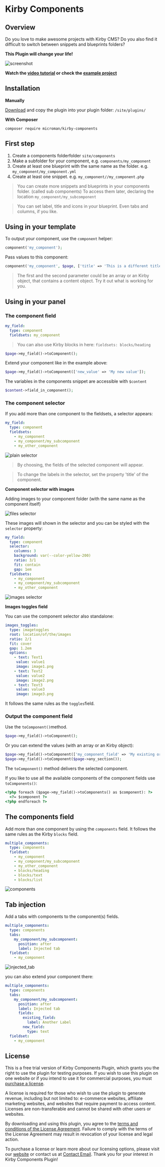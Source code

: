 # Kirby Components

## Overview

Do you love to make awesome projects with Kirby CMS?
Do you also find it difficult to switch between snippets and blueprints folders?

**This Plugin will change your life!**

![screenshot](https://raw.githubusercontent.com/youngcut/kirby-components/main/.github/screenshot.gif)

**Watch the [video tutorial](https://www.youtube.com/watch?v=1ycWtWRL1hQ) or check the [example project](https://github.com/youngcut/kirby-components-example)**

## Installation

**Manually**

[Download](https://github.com/youngcut/kirby-components) and copy the plugin into your plugin folder: `/site/plugins/`

**With Composer**

`composer require microman/kirby-components`

## First step

1. Create a components folderfolder `site/components`
2. Make a subfolder for your component, e.g. `components/my_component`
3. Create at least one blueprint with the same name as the folder. e.g. `my_component/my_component.yml`
4. Create at least one snippet. e.g. `my_component//my_component.php`

> You can create more snippets and blueprints in your components folder. (called sub components)
> To access them later, declaring the location `my_component/my_subcomponent`

> You can set label, title and icons in your blueprint.
> Even tabs and columns, if you like.

## Using in your template

To output your component, use the `component` helper:

```php
component('my_component');
```

Pass values to this component:

```php
component('my_component', $page, ['title' => 'This is a different title.']);
```

> The first and the second parameter could be an array or an Kirby object, that contains a content object. 
> Try it out what is working for you.

## Using in your panel

### The component field

```yml
my_field:
  type: component
  fieldsets: my_component
```

> You can also use Kirby blocks in here: `fieldsets: blocks/heading`
> 
```php
$page->my_field()->toComponent();
```

Extend your component like in the example above:

```php
$page->my_field()->toComponent(['new_value' => 'My new value']);
```

The variables in the components snippet are accessible with `$content`

```php
$content->field_in_component();
```


### The component selector

If you add more than one component to the fieldsets, a selector appears:

```yml
my_field:
  type: component
  fieldsets:
    - my_component
    - my_component/my_subcomponent
    - my_other_component
```

![plain selector](https://raw.githubusercontent.com/youngcut/kirby-components/main/.github/selector_plain.png)

> By choosing, the fields of the selected component will appear.

> To change the labels in the selector, set the property 'title' of the component.

**Component selector with images**

Adding images to your component folder (with the same name as the component itself)

![files selector](https://raw.githubusercontent.com/youngcut/kirby-components/main/.github/selector_files.png)

These images will shown in the selector and you can be styled with the `selector` property:

```yml
my_field:
  type: component
  selector:
    columns: 3
    background: var(--color-yellow-200) 
    ratio: 3/1
    fit: contain
    gap: 1em
  fieldsets:
    - my_component
    - my_component/my_subcomponent
    - my_other_component
```

![images selector](https://raw.githubusercontent.com/youngcut/kirby-components/main/.github/selector_images.png)

**Images toggles field**

You can use the component selector also standalone:

```yml
images_toggles:
  type: imagetoggles
  root: location/of/the/images
  ratio: 2/1
  fit: cover
  gap: 1.2em
  options:
    - text: Text1
     value: value1
     image: image1.png
    - text: Text2
     value: value2
     image: image2.png
    - text: Text3
     value: value3
     image: image3.png
```

It follows the same rules as the `toggles`field.

### Output the component field

Use the `toComponent()`method.

```php
$page->my_field()->toComponent();
```

Or you can extend the values (with an array or an Kirby object):

```php
$page->my_field()->toComponent(['my_component_field' => 'My existing or new value']);
$page->my_field()->toComponent($page->any_section());
```

The `toComponent()` method delivers the selected component.

If you like to use all the available components of the component fields use `toComponents()`:

```html
<?php foreach ($page->my_field()->toComponents() as $component): ?>
  <?= $component ?>
<?php endforeach ?>
```

## The components field

Add more than one component by using the `components` field.
It follows the same rules as the Kirby `blocks` field.

```yml
multiple_components:
  type: components
  fieldset:
    - my_component
    - my_component/my_subcomponent
    - my_other_component
    - blocks/heading
    - blocks/text
    - blocks/list
```

![components](https://raw.githubusercontent.com/youngcut/kirby-components/main/.github/components.png)

## Tab injection

Add a tabs with components to the component(s) fields.

```yml
multiple_components:
  type: components
  tabs:
    my_component/my_subcomponent:
      position: after
      label: Injected tab
  fieldset:
    - my_component
```

![injected_tab](https://raw.githubusercontent.com/youngcut/kirby-components/main/.github/injected_tab.png)

you can also extend your component there:

```yml
multiple_components:
  type: components
  tabs:
    my_component/my_subcomponent:
      position: after
      label: Injected tab
      fields:
        existing_field:
          label: Another Label
        new_field:
          type: text
  fieldset:
    - my_component
```

## License

This is a free trial version of Kirby Components Plugin, which grants you the right to use the plugin for testing purposes. If you wish to use this plugin on one website or if you intend to use it for commercial purposes, you must [purchase a license](https://license.microman.ch/?product=829857).

A license is required for those who wish to use the plugin to generate revenue, including but not limited to: e-commerce websites, affiliate marketing websites, and websites that require payment to access content. Licenses are non-transferable and cannot be shared with other users or websites.

By downloading and using this plugin, you agree to the [terms and conditions of the License Agreement](https://license.microman.ch/license/). Failure to comply with the terms of the License Agreement may result in revocation of your license and legal action.

To purchase a license or learn more about our licensing options, please visit our [website](https://microman.ch) or contact us at [Contact Email](mailto:kirby@micorman.ch). Thank you for your interest in Kirby Components Plugin!
